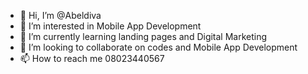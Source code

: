 - 👋 Hi, I’m @Abeldiva
- 👀 I’m interested in Mobile App Development
- 🌱 I’m currently learning landing pages and Digital Marketing
- 💞️ I’m looking to collaborate on codes and Mobile App Development
- 📫 How to reach me 08023440567

<!---
Abeldiva/Abeldiva is a ✨ special ✨ repository because its `README.md` (this file) appears on your GitHub profile.
You can click the Preview link to take a look at your changes.
--->
